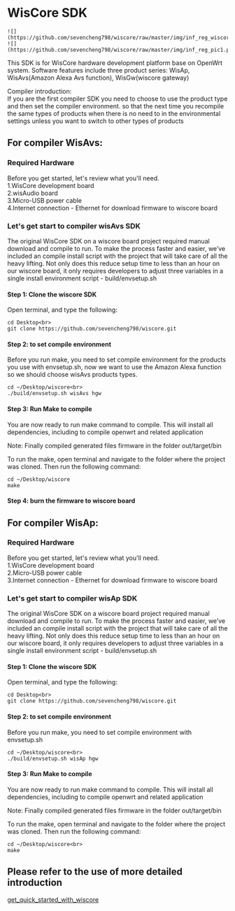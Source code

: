 # WisCore SDK
    ![](https://github.com/sevencheng798/wiscore/raw/master/img/inf_reg_wiscore.png)
    ![](https://github.com/sevencheng798/wiscore/raw/master/img/inf_reg_pic1.png)

This SDK is for WisCore hardware development platform base on OpenWrt system. Software features include three product series: WisAp, WisAvs(Amazon Alexa Avs function), WisGw(wiscore gateway)

Compiler introduction:<br>
If you are the first compiler SDK you need to choose to use the product type and then set the compiler environment. so that the next time you recompile the same types of products when there is no need to in the environmental settings unless you want to switch to other types of products

## For compiler WisAvs:
### Required Hardware
Before you get started, let's review what you'll need.<br>
1.WisCore development board<br> 
2.wisAudio board<br>
3.Micro-USB power cable<br>
4.Internet connection - Ethernet for download firmware to wiscore board<br>

### Let's get start to compiler wisAvs SDK
The original WisCore SDK on a wiscore board project required manual download and compile to run. To make the process faster and easier, we’ve included an compile install script with the project that will take care of all the heavy lifting. Not only does this reduce setup time to less than an hour on our wiscore board, it only requires developers to adjust three variables in a single install environment script - build/envsetup.sh 

#### Step 1: Clone the wiscore SDK
Open terminal, and type the following:<br>

    cd Desktop<br>
    git clone https://github.com/sevencheng798/wiscore.git


#### Step 2: to set compile environment 
Before you run make, you need to set compile environment for the products you use with envsetup.sh, now we want to use the Amazon Alexa function so we should choose wisAvs products types. 

    cd ~/Desktop/wiscore<br>
    ./build/envsetup.sh wisAvs hgw

#### Step 3: Run Make to compile
You are now ready to run make command to compile. This will install all dependencies, including to compile openwrt and related application

Note: Finally compiled generated files firmware in the folder out/target/bin

To run the make, open terminal and navigate to the folder where the project was cloned. Then run the following command:

    cd ~/Desktop/wiscore
    make

#### Step 4: burn the firmware to wiscore board

## For compiler WisAp:
### Required Hardware
Before you get started, let's review what you'll need.<br>
1.WisCore development board<br> 
2.Micro-USB power cable<br>
3.Internet connection - Ethernet for download firmware to wiscore board<br>

### Let's get start to compiler wisAp SDK
The original WisCore SDK on a wiscore board project required manual download and compile to run. To make the process faster and easier, we’ve included an compile install script with the project that will take care of all the heavy lifting. Not only does this reduce setup time to less than an hour on our wiscore board, it only requires developers to adjust three variables in a single install environment script - build/envsetup.sh 

#### Step 1: Clone the wiscore SDK
Open terminal, and type the following:<br>

    cd Desktop<br>
    git clone https://github.com/sevencheng798/wiscore.git


#### Step 2: to set compile environment 
Before you run make, you need to set compile environment with envsetup.sh

    cd ~/Desktop/wiscore<br>
    ./build/envsetup.sh wisAp hgw

#### Step 3: Run Make to compile
You are now ready to run make command to compile. This will install all dependencies, including to compile openwrt and related application

Note: Finally compiled generated files firmware in the folder out/target/bin

To run the make, open terminal and navigate to the folder where the project was cloned. Then run the following command:<br>

    cd ~/Desktop/wiscore<br>
    make

## Please refer to the use of more detailed introduction
[get_quick_started_with_wiscore](https://github.com/sevencheng798/get_started_with_wiscore)


